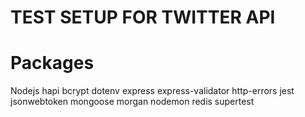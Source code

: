 # TEST SETUP FOR TWITTER API

# Packages
Nodejs
hapi
bcrypt
dotenv
express
express-validator
http-errors
jest
jsonwebtoken
mongoose
morgan
nodemon
redis
supertest


